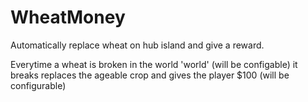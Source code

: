 # WheatMoney
Automatically replace wheat on hub island and give a reward.




Everytime a wheat is broken in the world 'world' (will be configable) it breaks replaces the ageable crop and gives the player $100 (will be configurable)
